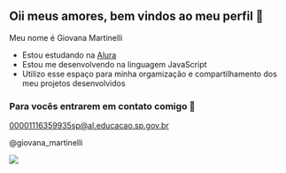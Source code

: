 ## Oii meus amores, bem vindos ao meu perfil 🦋

Meu nome é Giovana Martinelli

- Estou estudando na [Alura](https://www.alura.com.br)
- Estou me desenvolvendo na linguagem JavaScript
- Utilizo esse espaço para minha orgamização e compartilhamento dos meu projetos desenvolvidos 

### Para vocês entrarem em contato comigo 📧
00001116359935sp@al.educacao.sp.gov.br

@giovana_martinelli


![](https://media1.tenor.com/m/LXpEnPxrh8EAAAAC/smirking-moana.gif)

